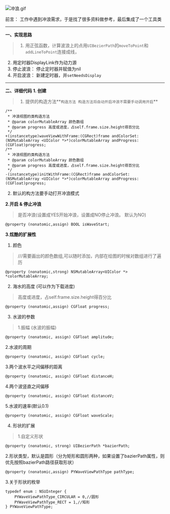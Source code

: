 ![冲浪.gif](http://upload-images.jianshu.io/upload_images/4185621-a92c752ac94658f0.gif?imageMogr2/auto-orient/strip)

前言：
工作中遇到冲浪需求，于是找了很多资料做参考，最后集成了一个工具类

---
**一、实现思路**
>1. 用正弦函数，计算波浪上的点用`UIBezierPath`的`moveToPoint`和`addLineToPoint`连接成线，
2. 用定时器DisplayLink作为动力源
3. 停止波浪： 停止定时器并赋值为nil
4. 开启波浪： 新建定时器，并`setNeedsDisplay`

---
**二、详细代码**
**1. 创建**
>1. 提供的构造方法**`构造方法 构造方法将自动开启冲浪不需要手动调用开启`**
```
/**
 * 冲浪视图的类构造方法
 * @param colorMutableArray 颜色数组
 * @param progress 高度或进度，占self.frame.size.height得百分比
 */
+(instancetype)waveViewWithFrame:(CGRect)frame andColorSet: (NSMutableArray <UIColor *>*)colorMutableArray andProgress: (CGFloat)progress;
/**
 * 冲浪视图的类构造方法
 * @param colorMutableArray 颜色数组
 * @param progress 高度或进度，占self.frame.size.height得百分比
 */
-(instancetype)initWithFrame:(CGRect)frame andColorSet: (NSMutableArray <UIColor *>*)colorMutableArray andProgress: (CGFloat)progress;
```
2. 默认的构方法要手动打开冲浪模式



**2.开启 & 停止冲浪**
>是否冲浪(设置成YES开始冲浪，设置成NO停止冲浪。 默认为NO)
```
@property (nonatomic,assign) BOOL isWaveStart;
```

**3.炫酷的扩展性**
1. 颜色
>///需要画出的颜色数组,可以随时添加，内部在绘图的时候对数组进行了遍历
```
@property (nonatomic,strong) NSMutableArray<UIColor *> *colorMutableArray;
```

2. 海水的高度  (可以作为下载进度)
>高度或进度，占self.frame.size.height得百分比
```
@property (nonatomic,assign) CGFloat progress;
```

3. 水波的参数
>1.振幅 (水波的振幅)
```
@property (nonatomic, assign) CGFloat amplitude;
```
2.水波的周期
```
@property (nonatomic, assign) CGFloat cycle;
```
3.两个波水平之间偏移的距离
```
@property (nonatomic, assign) CGFloat distanceH;
```
4.两个波竖直之间偏移 
```
@property (nonatomic, assign) CGFloat distanceV;
```
5.水波的速率(默认0.1)
```
@property (nonatomic, assign) CGFloat waveScale;
```

4. 形状的扩展
>1.自定义形状
```
@property (nonatomic, strong) UIBezierPath *bazierPath;
```
2.形状类型，默认是圆形（分为矩形和圆形两种，如果设置了bazierPath属性，则优先按照bazierPath路径获取形状）
```
@property (nonatomic,assign) PYWaveViewPathType pathType;
```
3.关于形状的枚举
```
typedef enum : NSUInteger {
    PYWaveViewPathType_CIRCULAR = 0,//圆形
    PYWaveViewPathType_RECT = 1,//矩形
} PYWaveViewPathType;
```
